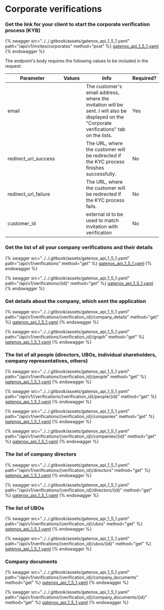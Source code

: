# Corporate verifications

### Get the link for your client to start the corporate verification process (KYB)

{% swagger src="../../.gitbook/assets/gatenox_api_1_5_1.yaml" path="/api/v1/invites/corporates" method="post" %}
[gatenox_api_1_5_1.yaml](../../.gitbook/assets/gatenox_api_1_5_1.yaml)
{% endswagger %}

The endpoint's body requires the following values to be included in the request:

<table><thead><tr><th width="203">Parameter</th><th width="109">Values</th><th width="316">Info</th><th>Required?</th></tr></thead><tbody><tr><td>email</td><td></td><td>The customer's email address, where the invitation will be sent. I will also be displayed on the "Corporate verifications" tab on the lists.</td><td>Yes</td></tr><tr><td>redirect_url_success</td><td></td><td>The URL, where the customer will be redirected if the KYC process finishes successfully.</td><td>No</td></tr><tr><td>redirect_url_failure</td><td></td><td>The URL, where the customer will be redirected if the KYC process fails.</td><td>No</td></tr><tr><td>customer_id</td><td></td><td>external id to be used to match invitation with verification</td><td>No</td></tr></tbody></table>

### Get the list of all your company verifications and their details

{% swagger src="../../.gitbook/assets/gatenox_api_1_5_1.yaml" path="/api/v1/verifications" method="get" %}
[gatenox_api_1_5_1.yaml](../../.gitbook/assets/gatenox_api_1_5_1.yaml)
{% endswagger %}

{% swagger src="../../.gitbook/assets/gatenox_api_1_5_1.yaml" path="/api/v1/verifications/{id}" method="get" %}
[gatenox_api_1_5_1.yaml](../../.gitbook/assets/gatenox_api_1_5_1.yaml)
{% endswagger %}

### Get details about the company, which sent the application

{% swagger src="../../.gitbook/assets/gatenox_api_1_5_1.yaml" path="/api/v1/verifications/{verification_id}/company_details" method="get" %}
[gatenox_api_1_5_1.yaml](../../.gitbook/assets/gatenox_api_1_5_1.yaml)
{% endswagger %}

{% swagger src="../../.gitbook/assets/gatenox_api_1_5_1.yaml" path="/api/v1/verifications/{verification_id}/graph" method="get" %}
[gatenox_api_1_5_1.yaml](../../.gitbook/assets/gatenox_api_1_5_1.yaml)
{% endswagger %}

### The list of all people (directors, UBOs, individual shareholders, company representatives, others)

{% swagger src="../../.gitbook/assets/gatenox_api_1_5_1.yaml" path="/api/v1/verifications/{verification_id}/people" method="get" %}
[gatenox_api_1_5_1.yaml](../../.gitbook/assets/gatenox_api_1_5_1.yaml)
{% endswagger %}

{% swagger src="../../.gitbook/assets/gatenox_api_1_5_1.yaml" path="/api/v1//verifications/{verification_id}/people/{id}" method="get" %}
[gatenox_api_1_5_1.yaml](../../.gitbook/assets/gatenox_api_1_5_1.yaml)
{% endswagger %}

{% swagger src="../../.gitbook/assets/gatenox_api_1_5_1.yaml" path="/api/v1/verifications/{verification_id}/companies" method="get" %}
[gatenox_api_1_5_1.yaml](../../.gitbook/assets/gatenox_api_1_5_1.yaml)
{% endswagger %}

{% swagger src="../../.gitbook/assets/gatenox_api_1_5_1.yaml" path="/api/v1/verifications/{verification_id}/companies/{id}" method="get" %}
[gatenox_api_1_5_1.yaml](../../.gitbook/assets/gatenox_api_1_5_1.yaml)
{% endswagger %}

### The list of company directors

{% swagger src="../../.gitbook/assets/gatenox_api_1_5_1.yaml" path="/api/v1/verifications/{verification_id}/directors" method="get" %}
[gatenox_api_1_5_1.yaml](../../.gitbook/assets/gatenox_api_1_5_1.yaml)
{% endswagger %}

{% swagger src="../../.gitbook/assets/gatenox_api_1_5_1.yaml" path="/api/v1/verifications/{verification_id}/directors/{id}" method="get" %}
[gatenox_api_1_5_1.yaml](../../.gitbook/assets/gatenox_api_1_5_1.yaml)
{% endswagger %}

### The list of UBOs

{% swagger src="../../.gitbook/assets/gatenox_api_1_5_1.yaml" path="/api/v1/verifications/{verification_id}/ubos" method="get" %}
[gatenox_api_1_5_1.yaml](../../.gitbook/assets/gatenox_api_1_5_1.yaml)
{% endswagger %}

{% swagger src="../../.gitbook/assets/gatenox_api_1_5_1.yaml" path="/api/v1/verifications/{verification_id}/ubos/{id}" method="get" %}
[gatenox_api_1_5_1.yaml](../../.gitbook/assets/gatenox_api_1_5_1.yaml)
{% endswagger %}

### Company documents

{% swagger src="../../.gitbook/assets/gatenox_api_1_5_1.yaml" path="/api/v1/verifications/{verification_id}/company_documents" method="get" %}
[gatenox_api_1_5_1.yaml](../../.gitbook/assets/gatenox_api_1_5_1.yaml)
{% endswagger %}

{% swagger src="../../.gitbook/assets/gatenox_api_1_5_1.yaml" path="/api/v1/verifications/{verification_id}/company_documents/{id}" method="get" %}
[gatenox_api_1_5_1.yaml](../../.gitbook/assets/gatenox_api_1_5_1.yaml)
{% endswagger %}
